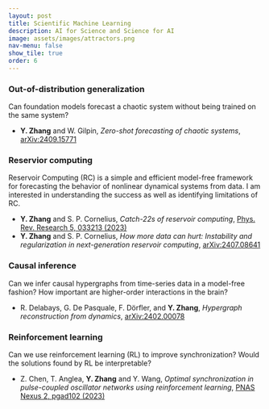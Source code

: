 ```yaml
---
layout: post
title: Scientific Machine Learning
description: AI for Science and Science for AI
image: assets/images/attractors.png
nav-menu: false
show_tile: true
order: 6
---
```


### Out-of-distribution generalization
Can foundation models forecast a chaotic system without being trained on the same system?
* __Y. Zhang__ and W. Gilpin, *Zero-shot forecasting of chaotic systems*, [arXiv:2409.15771](https://arxiv.org/abs/2409.15771)

### Reservior computing
Reservoir Computing (RC) is a simple and efficient model-free framework for forecasting the behavior of nonlinear dynamical systems from data. I am interested in understanding the success as well as identifying limitations of RC.
* **Y. Zhang** and S. P. Cornelius, *Catch-22s of reservoir computing*, [Phys. Rev. Research 5, 033213 (2023)](https://doi.org/10.1103/PhysRevResearch.5.033213)
* __Y. Zhang__ and S. P. Cornelius, *How more data can hurt: Instability and regularization in next-generation reservoir computing*, [arXiv:2407.08641](https://arxiv.org/abs/2407.08641)

### Causal inference
Can we infer causal hypergraphs from time-series data in a model-free fashion? How important are higher-order interactions in the brain?
* R. Delabays, G. De Pasquale, F. Dörfler, and **Y. Zhang**, *Hypergraph reconstruction from dynamics*, [arXiv:2402.00078](https://arxiv.org/abs/2402.00078)

### Reinforcement learning
Can we use reinforcement learning (RL) to improve synchronization? Would the solutions found by RL be interpretable?
* Z. Chen,  T. Anglea, **Y. Zhang** and Y. Wang, *Optimal synchronization in pulse-coupled oscillator networks using reinforcement learning*, [PNAS Nexus 2, pgad102 (2023)](https://doi.org/10.1093/pnasnexus/pgad102)

